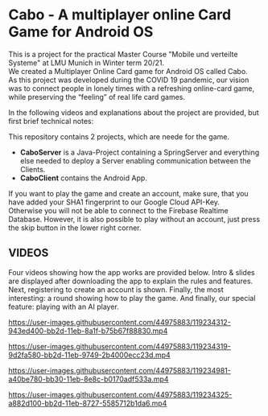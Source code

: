 Cabo - A multiplayer online Card Game for Android OS
====================================================

This is a project for the practical Master Course "Mobile und verteilte Systeme" at LMU Munich in Winter term 20/21.  
We created a Multiplayer Online Card game for Android OS called Cabo.  
As this project was developed during the COVID 19 pandemic, our vision was to connect people in lonely times with a refreshing online-card game, while preserving the “feeling” of real life card games. 

In the following videos and explanations about the project are provided, but first brief technical notes:

   This repository contains 2 projects, which are neede for the game.  

   - **CaboServer** is a Java-Project containing a SpringServer and everything else needed to deploy a Server enabling communication between the Clients.
   - **CaboClient** contains the Android App.  

  If you want to play the game and create an account, make sure, that you have added your SHA1 fingerprint to our Google Cloud API-Key.   
  Otherwise you will not be able to connect to the Firebase Realtime Database.
  However, it is also possible to play without an account, just press the skip button in the lower right corner.
  
  
VIDEOS
------

Four videos showing how the app works are provided below. 
Intro & slides are displayed after downloading the app to explain the rules and features. 
Next, registering to create an account is shown. 
Finally, the most interesting: a round showing how to play the game.
And finally, our special feature: playing with an AI player. 

https://user-images.githubusercontent.com/44975883/119234312-943ed400-bb2d-11eb-8a1f-b75b67f88830.mp4



https://user-images.githubusercontent.com/44975883/119234319-9d2fa580-bb2d-11eb-9749-2b4000ecc23d.mp4



https://user-images.githubusercontent.com/44975883/119234981-a40be780-bb30-11eb-8e8c-b0170adf533a.mp4



https://user-images.githubusercontent.com/44975883/119234325-a882d100-bb2d-11eb-8727-5585712b1da6.mp4







